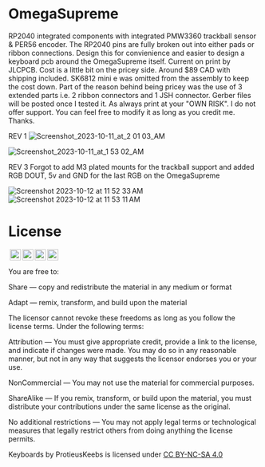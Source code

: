 # OmegaSupreme
RP2040 integrated components with integrated PMW3360 trackball sensor &amp; PER56 encoder. The RP2040 pins are fully broken out into either pads or ribbon connections. Design this for convienience and easier to design a keyboard pcb around the OmegaSupreme itself.
Current on print by JLCPCB. Cost is a little bit on the pricey side. Around $89 CAD with shipping included. SK6812 mini e was omitted from the assembly to keep the cost down.  Part of the reason behind being pricey was the use of 3 extended parts i.e. 2 ribbon connectors and 1 JSH connector. Gerber files will be posted once I tested it. As always print at your "OWN RISK".  I do not offer support. You can feel free to modify it as long as you credit me. Thanks.

REV 1
![Screenshot_2023-10-11_at_2 01 03_AM](https://github.com/protieusz/OmegaSupreme/assets/118025702/cf3687f4-d5f7-4fb6-9766-32e13981567a)

![Screenshot_2023-10-11_at_1 53 02_AM](https://github.com/protieusz/OmegaSupreme/assets/118025702/fe26ab19-ed4b-4c0f-b58e-1c2aebdde11c)

REV 3 Forgot to add M3 plated mounts for the trackball support and added RGB DOUT, 5v and GND for the last RGB on the OmegaSupreme

![Screenshot 2023-10-12 at 11 52 33 AM](https://github.com/protieusz/OmegaSupreme/assets/118025702/95dcc4fa-4cf6-428d-a9e4-a9afe95ae956)
![Screenshot 2023-10-12 at 11 53 11 AM](https://github.com/protieusz/OmegaSupreme/assets/118025702/87e0a188-bfa7-4783-a7fc-dd2c92fd397f)
















# License

<img style="height:22px!important;margin-left:3px;vertical-align:text-bottom;" src="https://mirrors.creativecommons.org/presskit/icons/cc.svg?ref=chooser-v1"><img style="height:22px!important;margin-left:3px;vertical-align:text-bottom;" src="https://mirrors.creativecommons.org/presskit/icons/by.svg?ref=chooser-v1"><img style="height:22px!important;margin-left:3px;vertical-align:text-bottom;" src="https://mirrors.creativecommons.org/presskit/icons/nc.svg?ref=chooser-v1"><img style="height:22px!important;margin-left:3px;vertical-align:text-bottom;" src="https://mirrors.creativecommons.org/presskit/icons/sa.svg?ref=chooser-v1"></a></p>

You are free to:

Share — copy and redistribute the material in any medium or format

Adapt — remix, transform, and build upon the material

The licensor cannot revoke these freedoms as long as you follow the license terms.
Under the following terms:

Attribution — You must give appropriate credit, provide a link to the license, and indicate if changes were made. You may do so in any reasonable manner, but not in any way that suggests the licensor endorses you or your use.

NonCommercial — You may not use the material for commercial purposes.

ShareAlike — If you remix, transform, or build upon the material, you must distribute your contributions under the same license as the original.

No additional restrictions — You may not apply legal terms or technological measures that legally restrict others from doing anything the license permits.

Keyboards by ProtieusKeebs is licensed under [CC BY-NC-SA 4.0](https://creativecommons.org/licenses/by-nc-sa/4.0/?ref=chooser-v1)
